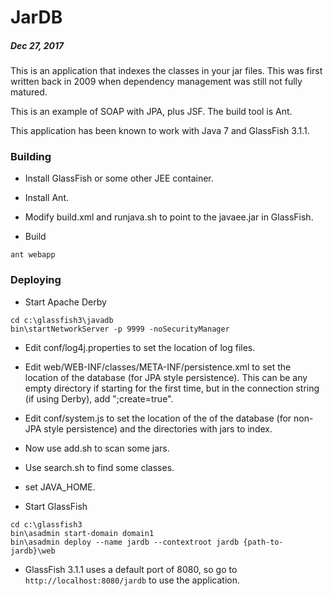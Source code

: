 # JarDB
##### Dec 27, 2017

This is an application that indexes the classes in your jar files.  This 
was first written back in 2009 when dependency management was still not 
fully matured.

This is an example of SOAP with JPA, plus JSF.  The build tool is Ant.

This application has been known to work with Java 7 and GlassFish 3.1.1.

### Building

- Install GlassFish or some other JEE container.

- Install Ant.

- Modify build.xml and runjava.sh to point to the javaee.jar in GlassFish.

- Build

```
ant webapp
```

### Deploying

- Start Apache Derby

```
cd c:\glassfish3\javadb
bin\startNetworkServer -p 9999 -noSecurityManager
```

- Edit conf/log4j.properties to set the location of log files.

- Edit web/WEB-INF/classes/META-INF/persistence.xml to set the location of the
database (for JPA style persistence).  This can be any empty directory if 
starting for the first time, but in the connection string (if using Derby),
add ";create=true".

- Edit conf/system.js to set the location of the of the database (for non-JPA
style persistence) and the directories with jars to index.

- Now use add.sh to scan some jars.

- Use search.sh to find some classes.

- set JAVA_HOME.

- Start GlassFish

```
cd c:\glassfish3
bin\asadmin start-domain domain1
bin\asadmin deploy --name jardb --contextroot jardb {path-to-jardb}\web
```

- GlassFish 3.1.1 uses a default port of 8080, so go to
`http://localhost:8080/jardb` to use the application.
